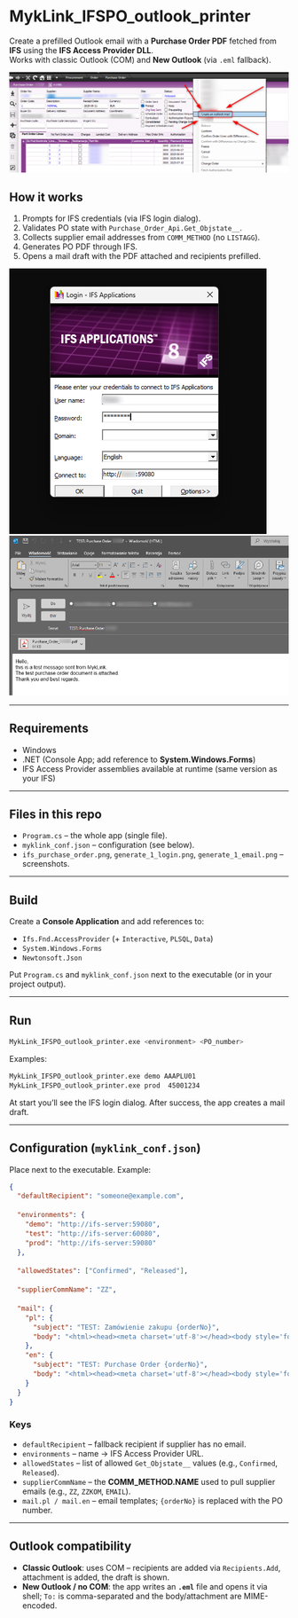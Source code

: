 # MykLink_IFSPO_outlook_printer

Create a prefilled Outlook email with a **Purchase Order PDF** fetched from **IFS** using the **IFS Access Provider DLL**.  
Works with classic Outlook (COM) and **New Outlook** (via `.eml` fallback).

![Create mail in IFS](ifs_purchase_order.png)

## How it works

1. Prompts for IFS credentials (via IFS login dialog).
2. Validates PO state with `Purchase_Order_Api.Get_Objstate__`.
3. Collects supplier email addresses from `COMM_METHOD` (no `LISTAGG`).
4. Generates PO PDF through IFS.
5. Opens a mail draft with the PDF attached and recipients prefilled.

![IFS login](generate_1_login.png)
![Outlook draft](generate_1_email.png)

---

## Requirements

- Windows
- .NET (Console App; add reference to **System.Windows.Forms**)
- IFS Access Provider assemblies available at runtime (same version as your IFS)

---

## Files in this repo

- `Program.cs` – the whole app (single file).
- `myklink_conf.json` – configuration (see below).
- `ifs_purchase_order.png`, `generate_1_login.png`, `generate_1_email.png` – screenshots.

---

## Build

Create a **Console Application** and add references to:
- `Ifs.Fnd.AccessProvider` (+ `Interactive`, `PLSQL`, `Data`)
- `System.Windows.Forms`
- `Newtonsoft.Json`

Put `Program.cs` and `myklink_conf.json` next to the executable (or in your project output).

---

## Run

```bash
MykLink_IFSPO_outlook_printer.exe <environment> <PO_number>
```

Examples:
```bash
MykLink_IFSPO_outlook_printer.exe demo AAAPLU01
MykLink_IFSPO_outlook_printer.exe prod  45001234
```

At start you’ll see the IFS login dialog. After success, the app creates a mail draft.

---

## Configuration (`myklink_conf.json`)

Place next to the executable. Example:

```json
{
  "defaultRecipient": "someone@example.com",

  "environments": {
    "demo": "http://ifs-server:59080",
    "test": "http://ifs-server:60080",
    "prod": "http://ifs-server:59080"
  },

  "allowedStates": ["Confirmed", "Released"],

  "supplierCommName": "ZZ",

  "mail": {
    "pl": {
      "subject": "TEST: Zamówienie zakupu {orderNo}",
      "body": "<html><head><meta charset='utf-8'></head><body style='font-family:Arial;font-size:11pt'>Dzień dobry,<br>to jest wiadomość testowa wysyłana z MykLink.<br>W załączeniu znajduje się testowy dokument zamówienia.<br>Dziękuję i pozdrawiam.</body></html>"
    },
    "en": {
      "subject": "TEST: Purchase Order {orderNo}",
      "body": "<html><head><meta charset='utf-8'></head><body style='font-family:Arial;font-size:11pt'>Hello,<br>this is a test message sent from MykLink.<br>The test purchase order document is attached.<br>Thank you and best regards.</body></html>"
    }
  }
}
```

### Keys

- `defaultRecipient` – fallback recipient if supplier has no email.
- `environments` – name → IFS Access Provider URL.
- `allowedStates` – list of allowed `Get_Objstate__` values (e.g., `Confirmed`, `Released`).
- `supplierCommName` – the **COMM_METHOD.NAME** used to pull supplier emails (e.g., `ZZ`, `ZZKOM`, `EMAIL`).
- `mail.pl / mail.en` – email templates; `{orderNo}` is replaced with the PO number.

---

## Outlook compatibility

- **Classic Outlook**: uses COM – recipients are added via `Recipients.Add`, attachment is added, the draft is shown.
- **New Outlook / no COM**: the app writes an **`.eml`** file and opens it via shell; `To:` is comma-separated and the body/attachment are MIME-encoded.
